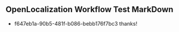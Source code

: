 ## OpenLocalization Workflow Test MarkDown
* f647eb1a-90b5-481f-b086-bebb176f7bc3 thanks!

<!--HONumber=Aug16_HO3-->


